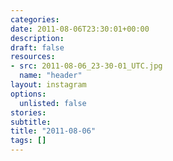 ```yaml
---
categories:
date: 2011-08-06T23:30:01+00:00
description:
draft: false
resources:
- src: 2011-08-06_23-30-01_UTC.jpg
  name: "header"
layout: instagram
options:
  unlisted: false
stories:
subtitle:
title: "2011-08-06"
tags: []
---
```


 
